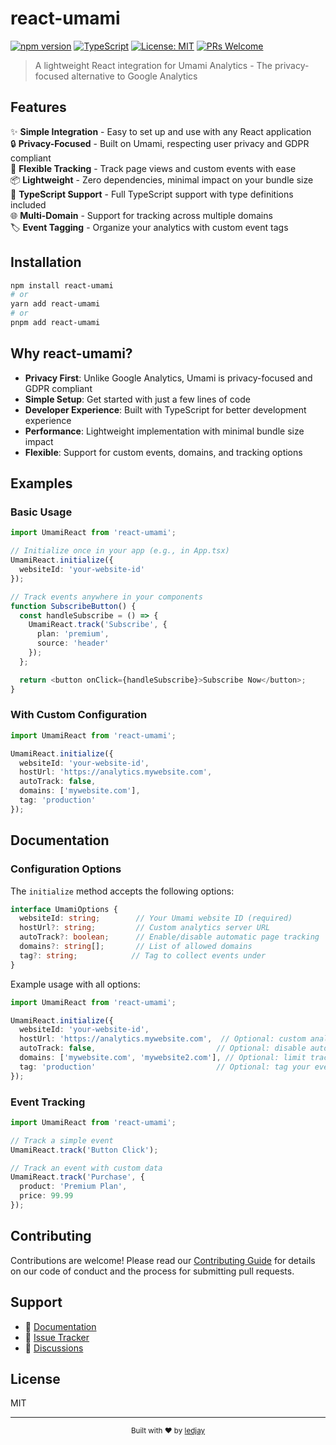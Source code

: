 # react-umami

[![npm version](https://badge.fury.io/js/react-umami.svg)](https://badge.fury.io/js/react-umami)
[![TypeScript](https://badges.frapsoft.com/typescript/code/typescript.svg?v=101)](https://github.com/ellerbrock/typescript-badges/)
[![License: MIT](https://img.shields.io/badge/License-MIT-yellow.svg)](https://opensource.org/licenses/MIT)
[![PRs Welcome](https://img.shields.io/badge/PRs-welcome-brightgreen.svg?style=flat-square)](http://makeapullrequest.com)

> A lightweight React integration for Umami Analytics - The privacy-focused alternative to Google Analytics

## Features

✨ **Simple Integration** - Easy to set up and use with any React application  
🔒 **Privacy-Focused** - Built on Umami, respecting user privacy and GDPR compliant  
🎯 **Flexible Tracking** - Track page views and custom events with ease  
📦 **Lightweight** - Zero dependencies, minimal impact on your bundle size  
🔧 **TypeScript Support** - Full TypeScript support with type definitions included  
🌐 **Multi-Domain** - Support for tracking across multiple domains  
🏷️ **Event Tagging** - Organize your analytics with custom event tags

## Installation

```bash
npm install react-umami
# or
yarn add react-umami
# or
pnpm add react-umami
```

## Why react-umami?

- **Privacy First**: Unlike Google Analytics, Umami is privacy-focused and GDPR compliant
- **Simple Setup**: Get started with just a few lines of code
- **Developer Experience**: Built with TypeScript for better development experience
- **Performance**: Lightweight implementation with minimal bundle size impact
- **Flexible**: Support for custom events, domains, and tracking options

## Examples

### Basic Usage
```typescript
import UmamiReact from 'react-umami';

// Initialize once in your app (e.g., in App.tsx)
UmamiReact.initialize({
  websiteId: 'your-website-id'
});

// Track events anywhere in your components
function SubscribeButton() {
  const handleSubscribe = () => {
    UmamiReact.track('Subscribe', {
      plan: 'premium',
      source: 'header'
    });
  };

  return <button onClick={handleSubscribe}>Subscribe Now</button>;
}
```

### With Custom Configuration
```typescript
import UmamiReact from 'react-umami';

UmamiReact.initialize({
  websiteId: 'your-website-id',
  hostUrl: 'https://analytics.mywebsite.com',
  autoTrack: false,
  domains: ['mywebsite.com'],
  tag: 'production'
});
```

## Documentation

### Configuration Options

The `initialize` method accepts the following options:

```typescript
interface UmamiOptions {
  websiteId: string;        // Your Umami website ID (required)
  hostUrl?: string;         // Custom analytics server URL
  autoTrack?: boolean;      // Enable/disable automatic page tracking
  domains?: string[];       // List of allowed domains
  tag?: string;            // Tag to collect events under
}
```

Example usage with all options:

```typescript
import UmamiReact from 'react-umami';

UmamiReact.initialize({
  websiteId: 'your-website-id',
  hostUrl: 'https://analytics.mywebsite.com',  // Optional: custom analytics server
  autoTrack: false,                           // Optional: disable automatic tracking
  domains: ['mywebsite.com', 'mywebsite2.com'], // Optional: limit tracking to specific domains
  tag: 'production'                           // Optional: tag your events
});
```

### Event Tracking

```typescript
import UmamiReact from 'react-umami';

// Track a simple event
UmamiReact.track('Button Click');

// Track an event with custom data
UmamiReact.track('Purchase', {
  product: 'Premium Plan',
  price: 99.99
});
```

## Contributing

Contributions are welcome! Please read our [Contributing Guide](CONTRIBUTING.md) for details on our code of conduct and the process for submitting pull requests.

## Support

- 📝 [Documentation](https://github.com/ledjay/react-umami#documentation)
- 🐛 [Issue Tracker](https://github.com/ledjay/react-umami/issues)
- 💬 [Discussions](https://github.com/ledjay/react-umami/discussions)

## License

MIT 

---

<div align="center">
  <sub>Built with ❤️ by <a href="https://github.com/ledjay">ledjay</a></sub>
</div>
